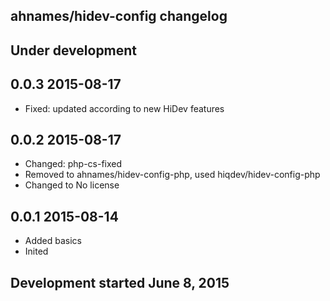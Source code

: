 ahnames/hidev-config changelog
------------------------------

## Under development


## 0.0.3 2015-08-17

- Fixed: updated according to new HiDev features

## 0.0.2 2015-08-17

- Changed: php-cs-fixed
- Removed to ahnames/hidev-config-php, used hiqdev/hidev-config-php
- Changed to No license

## 0.0.1 2015-08-14

- Added basics
- Inited

## Development started June 8, 2015


